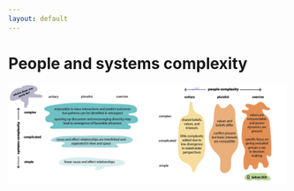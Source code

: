 ```yaml
---
layout: default
---
```

# People and systems complexity 


![](media/cleanshot_2024-07-26-at-22-27-53@2x.png)